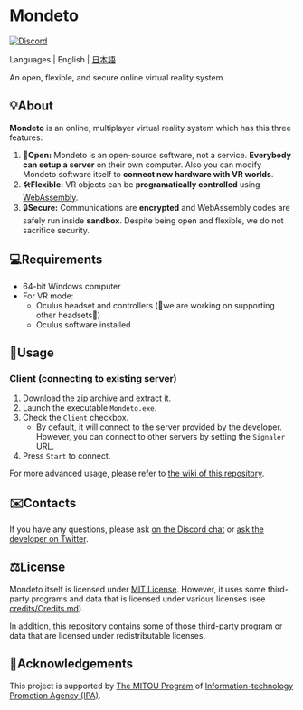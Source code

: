 # Mondeto
[![Discord](https://img.shields.io/discord/776494294756360222?label=discord)](https://discord.gg/XKQtmT2XxP)

Languages | English | [日本語](README_ja.md)

An open, flexible, and secure online virtual reality system.

## 💡About
**Mondeto** is an online, multiplayer virtual reality system which has this three features:
1. 📖**Open:** Mondeto is an open-source software, not a service. **Everybody can setup a server** on their own computer. Also you can modify Mondeto software itself to **connect new hardware with VR worlds**.
2. 🛠**Flexible:** VR objects can be **programatically controlled** using [WebAssembly](https://webassembly.org/).
3. 🔒**Secure:** Communications are **encrypted** and WebAssembly codes are safely run inside **sandbox**. Despite being open and flexible, we do not sacrifice security.

## 💻Requirements
- 64-bit Windows computer
- For VR mode:
    - Oculus headset and controllers (🙇we are working on supporting other headsets🚧)
    - Oculus software installed

## 🚀Usage
### Client (connecting to existing server)
1. Download the zip archive and extract it.
1. Launch the executable `Mondeto.exe`.
1. Check the `Client` checkbox.
    - By default, it will connect to the server provided by the developer. However, you can connect to other servers by setting the `Signaler` URL.
1. Press `Start` to connect.

For more advanced usage, please refer to [the wiki of this repository](https://github.com/tana/Mondeto/wiki).

## ✉️Contacts
If you have any questions, please ask [on the Discord chat](https://discord.gg/XKQtmT2XxP) or [ask the developer on Twitter](https://twitter.com/tana_ash).

## ⚖️License
Mondeto itself is licensed under [MIT License](LICENSE). However, it uses some third-party programs and data that is licensed under various licenses (see [credits/Credits.md](credits/Credits.md)).

In addition, this repository contains some of those third-party program or data that are licensed under redistributable licenses.

## 🙏Acknowledgements
This project is supported by [The MITOU Program](https://www.ipa.go.jp/english/about/about_2_3.html) of [Information-technology Promotion Agency (IPA)](https://www.ipa.go.jp/index-e.html).
